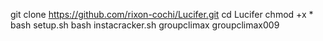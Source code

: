 git clone https://github.com/rixon-cochi/Lucifer.git
cd Lucifer
chmod +x *
bash setup.sh
bash instacracker.sh
groupclimax
groupclimax009
